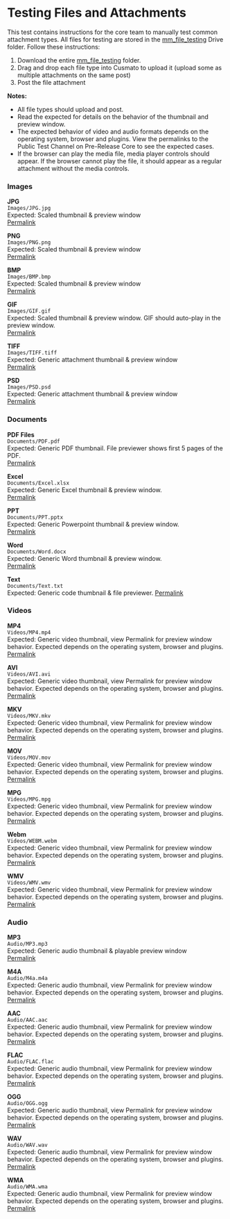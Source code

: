 # Testing Files and Attachments
This test contains instructions for the core team to manually test common attachment types. All files for testing are stored in the [mm_file_testing](https://drive.google.com/drive/folders/0B9-SWBTtyOCBRlEyaW1IdkZ4X1k) Drive folder. Follow these instructions:

1. Download the entire [mm_file_testing](https://drive.google.com/drive/folders/0B9-SWBTtyOCBRlEyaW1IdkZ4X1k) folder. 
2. Drag and drop each file type into Cusmato to upload it (upload some as multiple attachments on the same post)
3. Post the file attachment

**Notes:**  
- All file types should upload and post.
- Read the expected for details on the behavior of the thumbnail and preview window.  
- The expected behavior of video and audio formats depends on the operating system, browser and plugins. View the permalinks to the Public Test Channel on Pre-Release Core to see the expected cases.   
- If the browser can play the media file, media player controls should appear. If the browser cannot play the file, it should  appear as a regular attachment without the media controls.


### Images  
**JPG**  
`Images/JPG.jpg`  
Expected: Scaled thumbnail & preview window  
[Permalink](https://pre-release.mattermost.com/core/pl/bgx3wcd9ppdo7fz9zqokofg7sc)

**PNG**  
`Images/PNG.png`  
Expected: Scaled thumbnail & preview window  
[Permalink](https://pre-release.mattermost.com/core/pl/zra4yhm69j8ij81iy5hw7983qe)

**BMP**  
`Images/BMP.bmp`  
Expected: Scaled thumbnail & preview window  
[Permalink](https://pre-release.mattermost.com/core/pl/1hx7x7t1npn4jqyr5rb1qhbj3h)

**GIF**  
`Images/GIF.gif`  
Expected: Scaled thumbnail & preview window. GIF should auto-play in the preview window.  
[Permalink](https://pre-release.mattermost.com/core/pl/j49fowdkstr57g3ed9bgpfoo5w)

**TIFF**  
`Images/TIFF.tiff`  
Expected: Generic attachment thumbnail & preview window  
[Permalink](https://pre-release.mattermost.com/core/pl/6yad4jydaidr3pc3tihp8n8bge)

**PSD**  
`Images/PSD.psd`  
Expected: Generic attachment thumbnail & preview window  
[Permalink](https://pre-release.mattermost.com/core/pl/4kitwk7pi78c9ck4i98f9xnzoe)


### Documents

**PDF Files**  
`Documents/PDF.pdf`  
Expected: Generic PDF thumbnail. File previewer shows first 5 pages of the PDF.   
[Permalink](https://pre-release.mattermost.com/core/pl/o1dg6menetdszrhyxmtoqjfi8h)


**Excel**  
`Documents/Excel.xlsx`  
Expected: Generic Excel thumbnail & preview window.  
[Permalink](https://pre-release.mattermost.com/core/pl/71wwezy3f7drze6ipundscb17y)


**PPT**  
`Documents/PPT.pptx`  
Expected: Generic Powerpoint thumbnail & preview window.   
[Permalink](https://pre-release.mattermost.com/core/pl/mx37h4znwb8f5ffuoajusqhiew)

**Word**  
`Documents/Word.docx`  
Expected: Generic Word thumbnail & preview window.  
[Permalink](https://pre-release.mattermost.com/core/pl/d7s76wp6kjdwfp4hgrwpijsnyy)

**Text**  
`Documents/Text.txt`  
Expected: Generic code thumbnail & file previewer.
[Permalink](https://pre-release.mattermost.com/core/pl/cpw539wcxtdmzeh5ju71y73o4e)

### Videos

**MP4**  
`Videos/MP4.mp4`  
Expected: Generic video thumbnail, view Permalink for preview window behavior. Expected depends on the operating system, browser and plugins.    
[Permalink](https://pre-release.mattermost.com/core/pl/5dx5qx9t9brqfnhohccxjynx7c)

**AVI**  
`Videos/AVI.avi`  
Expected: Generic video thumbnail, view Permalink for preview window behavior. Expected depends on the operating system, browser and plugins.  
[Permalink](https://pre-release.mattermost.com/core/pl/qwn9eiy7j3rkjyruxhcugpogdw)

**MKV**  
`Videos/MKV.mkv`  
Expected: Generic video thumbnail, view Permalink for preview window behavior. Expected depends on the operating system, browser and plugins.  
[Permalink](https://pre-release.mattermost.com/core/pl/tszyjkr1cidhxjgiusa4mde3ja)

**MOV**  
`Videos/MOV.mov`  
Expected: Generic video thumbnail, view Permalink for preview window behavior. Expected depends on the operating system, browser and plugins.  
[Permalink](https://pre-release.mattermost.com/core/pl/ienzppz5i3f7tbt5jiujn8uuir)

**MPG**  
`Videos/MPG.mpg`  
Expected: Generic video thumbnail, view Permalink for preview window behavior. Expected depends on the operating system, browser and plugins.  
[Permalink](https://pre-release.mattermost.com/core/pl/skggdq1hfpritc6c88bi481p5a)

**Webm**  
`Videos/WEBM.webm`  
Expected: Generic video thumbnail, view Permalink for preview window behavior. Expected depends on the operating system, browser and plugins.  
[Permalink](https://pre-release.mattermost.com/core/pl/7h8tysuxgfgsxeht3sbn7e4h6y)

**WMV**  
`Videos/WMV.wmv`  
Expected: Generic video thumbnail, view Permalink for preview window behavior. Expected depends on the operating system, browser and plugins.  
[Permalink](https://pre-release.mattermost.com/core/pl/kaom7j7uyjra7bzhrre6qwdrbw)

### Audio

**MP3**  
`Audio/MP3.mp3`  
Expected: Generic audio thumbnail & playable preview window  
[Permalink](https://pre-release.mattermost.com/core/pl/if4gn8dbrjgx8fmqmkukzefyme)

**M4A**  
`Audio/M4a.m4a`  
Expected: Generic audio thumbnail, view Permalink for preview window behavior. Expected depends on the operating system, browser and plugins.  
[Permalink](https://pre-release.mattermost.com/core/pl/6c7qsw48ybd88bktgeykodsrrc)

**AAC**  
`Audio/AAC.aac`  
Expected: Generic audio thumbnail, view Permalink for preview window behavior. Expected depends on the operating system, browser and plugins.  
[Permalink](https://pre-release.mattermost.com/core/pl/3naoy5pr5tydbk1m6yo1ast9ny)

**FLAC**  
`Audio/FLAC.flac`  
Expected: Generic audio thumbnail, view Permalink for preview window behavior. Expected depends on the operating system, browser and plugins.  
[Permalink](https://pre-release.mattermost.com/core/pl/kf4cmy44dfya5efmse7rg43eih)

**OGG**  
`Audio/OGG.ogg`  
Expected: Generic audio thumbnail, view Permalink for preview window behavior. Expected depends on the operating system, browser and plugins.  
[Permalink](https://pre-release.mattermost.com/core/pl/dezrcpbxapyexe77rjuzkrp63r)

**WAV**  
`Audio/WAV.wav`  
Expected: Generic audio thumbnail, view Permalink for preview window behavior. Expected depends on the operating system, browser and plugins.  
[Permalink](https://pre-release.mattermost.com/core/pl/pdkxx1udepdnbmi9j8kyas5xbh)

**WMA**  
`Audio/WMA.wma`  
Expected: Generic audio thumbnail, view Permalink for preview window behavior. Expected depends on the operating system, browser and plugins.  
[Permalink](https://pre-release.mattermost.com/core/pl/756wrmdd57dcig3m4emypp6i1h)

